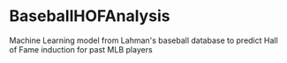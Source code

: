 # BaseballHOFAnalysis
Machine Learning model from Lahman's baseball database to predict Hall of Fame induction for past MLB players
